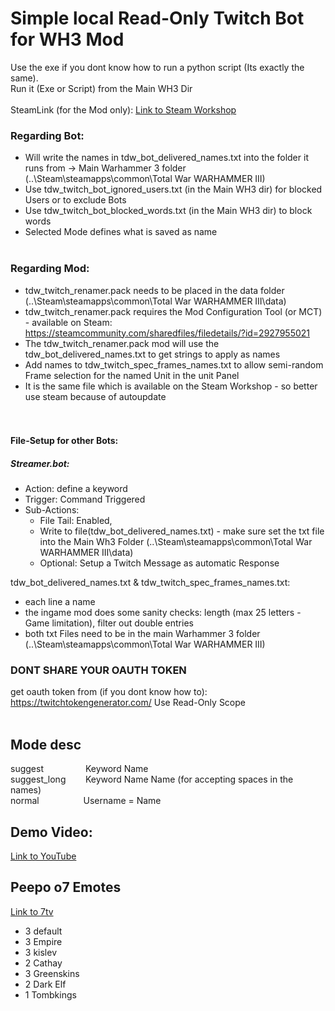 # Simple local Read-Only Twitch Bot for WH3 Mod <br />

Use the exe if you dont know how to run a python script (Its exactly the same). <br />
Run it (Exe or Script) from the Main WH3 Dir <br />
 <br />
SteamLink (for the Mod only): <a href="https://steamcommunity.com/sharedfiles/filedetails/?id=3433854519&result=1" target="_blank">Link to Steam Workshop</a>  <br />
### Regarding Bot: <br />
- Will write the names in tdw_bot_delivered_names.txt into the folder it runs from -> Main Warhammer 3 folder (..\Steam\steamapps\common\Total War WARHAMMER III) <br />
- Use tdw_twitch_bot_ignored_users.txt (in the Main WH3 dir) for blocked Users or to exclude Bots <br />
- Use tdw_twitch_bot_blocked_words.txt (in the Main WH3 dir) to block words <br /> 
- Selected Mode defines what is saved as name  <br /> <br />

### Regarding Mod: <br />
- tdw_twitch_renamer.pack needs to be placed in the data folder (..\Steam\steamapps\common\Total War WARHAMMER III\data) <br />
- tdw_twitch_renamer.pack requires the Mod Configuration Tool (or MCT) - available on Steam: https://steamcommunity.com/sharedfiles/filedetails/?id=2927955021
- The tdw_twitch_renamer.pack mod will use the tdw_bot_delivered_names.txt to get strings to apply as names  <br />
- Add names to tdw_twitch_spec_frames_names.txt to allow semi-random Frame selection for the named Unit in the unit Panel <br />
- It is the same file which is available on the Steam Workshop - so better use steam because of autoupdate <br />
<br /> <br />

#### File-Setup for other Bots: <br />
##### Streamer.bot:
 - Action: define a keyword
 - Trigger: Command Triggered
 - Sub-Actions:
     - File Tail: Enabled,
     - Write to file(tdw_bot_delivered_names.txt) - make sure set the txt file into the Main Wh3 Folder (..\Steam\steamapps\common\Total War WARHAMMER III\data)
     - Optional: Setup a Twitch Message as automatic Response

tdw_bot_delivered_names.txt & tdw_twitch_spec_frames_names.txt: 
- each line a name
- the ingame mod does some sanity checks: length (max 25 letters - Game limitation), filter out double entries
- both txt Files need to be in the main Warhammer 3 folder (..\Steam\steamapps\common\Total War WARHAMMER III)

### DONT SHARE YOUR OAUTH TOKEN <br />
get oauth token from (if you dont know how to): https://twitchtokengenerator.com/ Use Read-Only Scope <br /> <br />

## Mode desc <br />
suggest &nbsp;&nbsp;&nbsp;&nbsp;&nbsp;&nbsp;&nbsp;&nbsp;&nbsp;&nbsp;&nbsp;&nbsp;&nbsp;&nbsp;&nbsp; Keyword Name <br />
suggest_long &nbsp;&nbsp;&nbsp;&nbsp;&nbsp;&nbsp; Keyword Name Name  (for accepting spaces in the names) <br />
normal &nbsp;&nbsp;&nbsp;&nbsp;&nbsp;&nbsp;&nbsp;&nbsp;&nbsp;&nbsp;&nbsp;&nbsp;&nbsp;&nbsp;&nbsp;&nbsp; Username = Name <br />


## Demo Video:  <br />
<a href="https://youtu.be/Nxhe_9w6_LE" target="_blank">Link to YouTube</a>

## Peepo o7 Emotes
<a href="https://7tv.app/emote-sets/01JN18FXZ9JG1BEGPY9KVG9BRJ" target="_blank">Link to 7tv</a>
- 3 default
- 3 Empire
- 3 kislev
- 2 Cathay
- 3 Greenskins
- 2 Dark Elf
- 1 Tombkings
